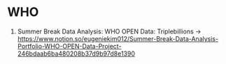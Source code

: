 # WHO

1. Summer Break Data Analysis: WHO OPEN Data: Triplebillions -> https://www.notion.so/eugeniekim012/Summer-Break-Data-Analysis-Portfolio-WHO-OPEN-Data-Project-246bdaab6ba480208b37d9b97d8e1390
